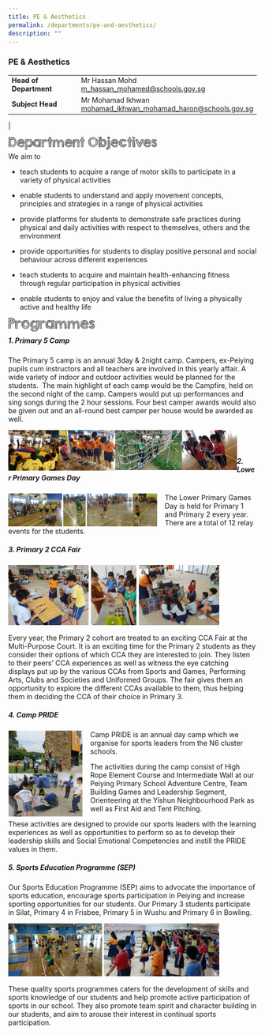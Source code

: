 ```yaml
---
title: PE & Aesthetics
permalink: /departments/pe-and-aesthetics/
description: ""
---
```

### **PE & Aesthetics**

|  |  |
|---|---|
| **Head of Department** | Mr Hassan Mohd<br>[m_hassan_mohamed@schools.gov.sg](mailto:m_hassan_mohamed@schools.gov.sg) |
| **Subject Head** | Mr Mohamad Ikhwan<br>[mohamad_ikhwan_mohamad_haron@schools.gov.sg](mailto:mohamad_ikhwan_mohamad_haron@schools.gov.sg) |
|

<img align="left" style="width:60%" src="/images/department%20objectives.jpg">

<br>

We aim to  

*   teach students to acquire a range of motor skills to participate in a variety of physical activities  
  
*   enable students to understand and apply movement concepts, principles and strategies in a range of physical activities  
 
*   provide platforms for students to demonstrate safe practices during physical and daily activities with respect to themselves, others and the environment  
 
*   provide opportunities for students to display positive personal and social behaviour across different experiences  

*   teach students to acquire and maintain health-enhancing fitness through regular participation in physical activities  

*   enable students to enjoy and value the benefits of living a physically active and healthy life

<img align="left" style="width:35%" src="/images/programmes.png">

<br>

##### **1. Primary 5 Camp**

The Primary 5 camp is an annual 3day & 2night camp. Campers, ex-Peiying pupils cum instructors and all teachers are involved in this yearly affair. A wide variety of indoor and outdoor activities would be planned for the students.  The main highlight of each camp would be the Campfire, held on the second night of the camp. Campers would put up performances and sing songs during the 2 hour sessions. Four best camper awards would also be given out and an all-round best camper per house would be awarded as well.

<img src="/images/pe1.jpg" style="width:43%" align=left>
<img src="/images/pe2.jpg" style="width:49%" align=left>

<br><br>

##### **2. Lower Primary Games Day**
<img src="/images/pe3.jpg" style="width:60%;margin-right:15px;" align = "left">
The Lower Primary Games Day is held for Primary 1 and Primary 2 every year. There are a total of 12 relay events for the students.

##### **3. Primary 2 CCA Fair**

<img src="/images/pe4.jpg" style="width:85%">

Every year, the Primary 2 cohort are treated to an exciting CCA Fair at the Multi-Purpose Court. It is an exciting time for the Primary 2 students as they consider their options of which CCA they are interested to join. They listen to their peers’ CCA experiences as well as witness the eye catching displays put up by the various CCAs from Sports and Games, Performing Arts, Clubs and Societies and Uniformed Groups. The fair gives them an opportunity to explore the different CCAs available to them, thus helping them in deciding the CCA of their choice in Primary 3.

##### **4. Camp PRIDE**
<img src="/images/pe5.jpg" style="width:30%;margin-right:15px;" align = "left">
Camp PRIDE is an annual day camp which we organise for sports leaders from the N6 cluster schools. 

The activities during the camp consist of High Rope Element Course and Intermediate Wall at our Peiying Primary School Adventure Centre, Team Building Games and Leadership Segment, Orienteering at the Yishun Neighbourhood Park as well as First Aid and Tent Pitching. 

These activities are designed to provide our sports leaders with the learning experiences as well as opportunities to perform so as to develop their leadership skills and Social Emotional Competencies and instill the PRIDE values in them.

##### **5. Sports Education Programme (SEP)**
Our Sports Education Programme (SEP) aims to advocate the importance of sports education, encourage sports participation in Peiying and increase sporting opportunities for our students. Our Primary 3 students participate in Silat, Primary 4 in Frisbee, Primary 5 in Wushu and Primary 6 in Bowling.

<img src="/images/pe6.jpg" style="width:85%">

These quality sports programmes caters for the development of skills and sports knowledge of our students and help promote active participation of sports in our school. They also promote team spirit and character building in our students, and aim to arouse their interest in continual sports participation.